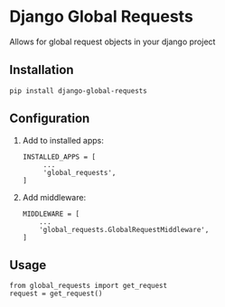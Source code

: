 # Django Global Requests

Allows for global request objects in your django project

## Installation

`pip install django-global-requests`

## Configuration

1. Add to installed apps:

    ```
    INSTALLED_APPS = [
         ...
         'global_requests',
    ]
    ```

2. Add middleware:
    ```
    MIDDLEWARE = [
        ...
        'global_requests.GlobalRequestMiddleware',
    ]
    
    ```

## Usage

```
from global_requests import get_request
request = get_request()
```



  